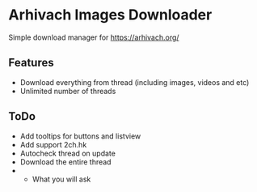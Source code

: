 # Arhivach Images Downloader
Simple download manager for https://arhivach.org/ 

## Features

* Download everything from thread (including images, videos and etc)
* Unlimited number of threads

## ToDo
* Add tooltips for buttons and listview
* Add support 2ch.hk
* Autocheck thread on update
* Download the entire thread
* * What you will ask
